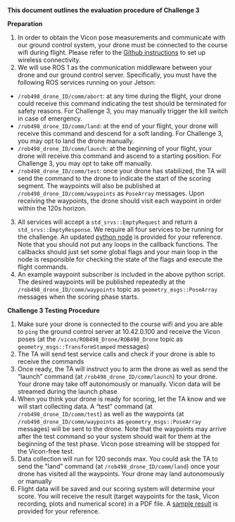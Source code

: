 **This document outlines the evaluation procedure of Challenge 3**

**Preparation**

1. In order to obtain the Vicon pose measurements and communicate with our ground control system, your drone must be connected to the course wifi during flight. Please refer to the [Github instructions](https://github.com/utiasSTARS/ROB498-flight/blob/main/instructions/hardware/jetson_nano.md) to set up wireless connectivity.
2. We will use ROS 1 as the communication middleware between your drone and our ground control server. Specifically, you must have the following ROS services running on your Jetson:
- `/rob498_drone_ID/comm/abort`: at any time during the flight, your drone could receive this command indicating the test should be terminated for safety reasons. For Challenge 3, you may manually trigger the kill switch in case of emergency.
- `/rob498_drone_ID/comm/land`: at the end of your flight, your drone will receive this command and descend for a soft landing. For Challenge 3, you may opt to land the drone manually.
- `/rob498_drone_ID/comm/launch`: at the beginning of your flight, your drone will receive this command and ascend to a starting position. For Challenge 3, you may opt to take off manually.
- `/rob498_drone_ID/comm/test`: once your drone has stabilized, the TA will send the command to the drone to indicate the start of the scoring segment. The waypoints will also be published at `/rob498_drone_ID/comm/waypoints` as `PoseArray` messages. Upon receiving the waypoints, the drone should visit each waypoint in order within the 120s horizon.

3. All services will accept a `std_srvs::EmptyRequest` and return a `std_srvs::EmptyResponse`. We require all four services to be running for the challenge. An updated [python node](https://github.com/utiasSTARS/ROB498-flight/blob/main/instructions/guides/challenge_task_3/code/comm_node_skeleton.py) is provided for your reference. Note that you should not put any loops in the callback functions. The callbacks should just set some global flags and your main loop in the node is responsible for checking the state of the flags and execute the flight commands.
4. An example waypoint subscriber is included in the above python script. The desired waypoints will be published repeatedly at the `/rob498_drone_ID/comm/waypoints` topic as `geometry_msgs::PoseArray` messages when the scoring phase starts.

**Challenge 3 Testing Procedure**
1. Make sure your drone is connected to the course wifi and you are able to `ping` the ground control server at 10.42.0.100 and receive the Vicon poses (at the `/vicon/ROB498_Drone/ROB498_Drone` topic as `geometry_msgs::TransformStamped` messages)
2. The TA will send test service calls and check if your drone is able to receive the commands
3. Once ready, the TA will instruct you to arm the drone as well as send the “launch” command (at `/rob498_drone_ID/comm/launch`) to your drone. Your drone may take off autonomously or manually. Vicon data will be streamed during the launch phase
4. When you think your drone is ready for scoring, let the TA know and we will start collecting data. A “test” command (at `/rob498_drone_ID/comm/test`) as well as the waypoints (at `/rob498_drone_ID/comm/waypoints` as `geometry_msgs::PoseArray` messages) will be sent to the drone. Note that the waypoints may arrive after the test command so your system should wait for them at the beginning of the test phase. Vicon pose streaming will be stopped for the Vicon-free test.
5. Data collection will run for 120 seconds max. You could ask the TA to send the "land" command (at `/rob498_drone_ID/comm/land`) once your drone has visited all the waypoints. Your drone may land autonomously or manually
6. Flight data will be saved and our scoring system will determine your score. You will receive the result (target waypoints for the task, Vicon recording, plots and numerical score) in a PDF file. A [sample result](https://github.com/utiasSTARS/ROB498-flight/blob/main/instructions/guides/challenge_task_3/sample_results/sample_route.pdf) is provided for your reference.


